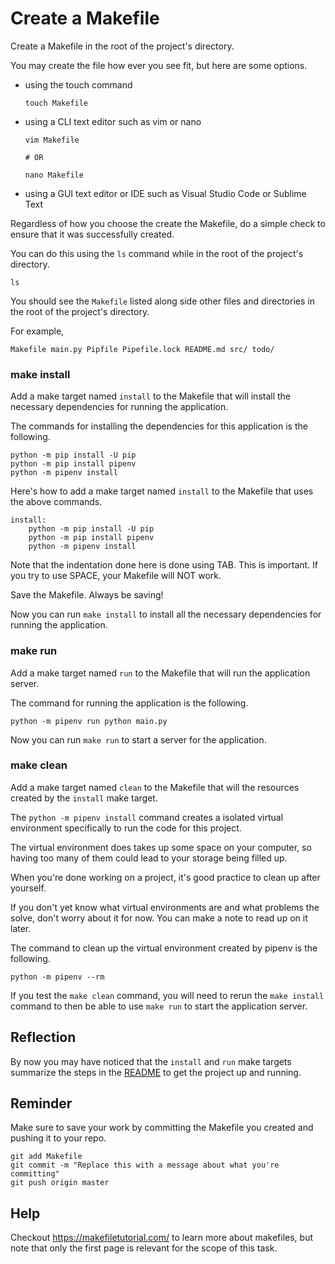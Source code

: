 # Create a Makefile

Create a Makefile in the root of the project's directory.

You may create the file how ever you see fit, but here are some options.

- using the touch command
    ```
    touch Makefile
    ```
- using a CLI text editor such as vim or nano
    ```
    vim Makefile

    # OR

    nano Makefile
    ```
- using a GUI text editor or IDE such as Visual Studio Code or Sublime Text


Regardless of how you choose the create the Makefile, do a simple check to ensure that it was
successfully created.

You can do this using the `ls` command while in the root of the project's directory.

```
ls
```

You should see the `Makefile` listed along side other files and directories in the root of the project's directory.

For example,

```
Makefile main.py Pipfile Pipefile.lock README.md src/ todo/
```

### make install

Add a make target named `install` to the Makefile that will install the necessary dependencies for running the application.

The commands for installing the dependencies for this application is the following.

```
python -m pip install -U pip
python -m pip install pipenv
python -m pipenv install
```

Here's how to add a make target named `install` to the Makefile that uses the above commands.

```
install:
	python -m pip install -U pip
	python -m pip install pipenv
	python -m pipenv install
```

Note that the indentation done here is done using TAB. This is important. If you try to use SPACE,
your Makefile will NOT work.

Save the Makefile. Always be saving!

Now you can run `make install` to install all the necessary dependencies for running the application.

### make run

Add a make target named `run` to the Makefile that will run the application server.

The command for running the application is the following.

```
python -m pipenv run python main.py
```

Now you can run `make run` to start a server for the application.

### make clean

Add a make target named `clean` to the Makefile that will the resources created by the `install` make target.

The `python -m pipenv install` command creates a isolated virtual environment specifically to run the code for this project.

The virtual environment does takes up some space on your computer, so having too many of them could lead to your storage being filled up.

When you're done working on a project, it's good practice to clean up after yourself.

If you don't yet know what virtual environments are and what problems the solve, don't worry about it for now. You can make a note to
read up on it later.

The command to clean up the virtual environment created by pipenv is the following.

```
python -m pipenv --rm
```

If you test the `make clean` command, you will need to rerun the `make install` command to then be able to use `make run` to start the application server.

## Reflection

By now you may have noticed that the `install` and `run` make targets summarize the steps in the [README](/README.md) to get the project up and running.

## Reminder

Make sure to save your work by committing the Makefile you created and pushing it to your repo.

```
git add Makefile
git commit -m "Replace this with a message about what you're committing"
git push origin master
```

## Help

Checkout https://makefiletutorial.com/ to learn more about makefiles, but note that only the first page is relevant for the scope of this task.
